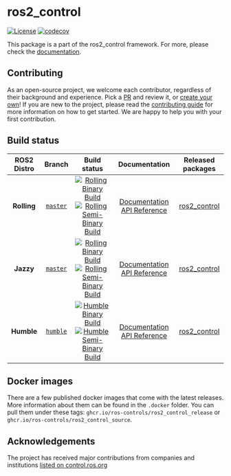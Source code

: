 # ros2_control

[![License](https://img.shields.io/badge/License-Apache%202.0-blue.svg)](https://opensource.org/licenses/Apache-2.0)
[![codecov](https://codecov.io/gh/ros-controls/ros2_control/graph/badge.svg?token=idvm1zJXOf)](https://codecov.io/gh/ros-controls/ros2_control)

This package is a part of the ros2_control framework.
For more, please check the [documentation](https://control.ros.org/).

## Contributing

As an open-source project, we welcome each contributor, regardless of their background and experience. Pick a [PR](https://github.com/ros-controls/ros2_control/pulls) and review it, or [create your own](https://github.com/ros-controls/ros2_control/contribute)!
If you are new to the project, please read the [contributing guide](https://control.ros.org/rolling/doc/contributing/contributing.html) for more information on how to get started. We are happy to help you with your first contribution.

## Build status

ROS2 Distro | Branch | Build status | Documentation | Released packages
:---------: | :----: | :----------: | :-----------: | :---------------:
**Rolling** | [`master`](https://github.com/ros-controls/ros2_control/tree/master) | [![Rolling Binary Build](https://github.com/ros-controls/ros2_control/actions/workflows/rolling-binary-build.yml/badge.svg?branch=master)](https://github.com/ros-controls/ros2_control/actions/workflows/rolling-binary-build.yml?branch=master)  [![Rolling Semi-Binary Build](https://github.com/ros-controls/ros2_control/actions/workflows/rolling-semi-binary-build.yml/badge.svg?branch=master)](https://github.com/ros-controls/ros2_control/actions/workflows/rolling-semi-binary-build.yml?branch=master) | [Documentation](https://control.ros.org/master/index.html)  [API Reference](https://control.ros.org/master/doc/api/index.html) | [ros2_control](https://index.ros.org/p/ros2_control/#rolling)
**Jazzy** | [`master`](https://github.com/ros-controls/ros2_control/tree/master) | [![Rolling Binary Build](https://github.com/ros-controls/ros2_control/actions/workflows/jazzy-binary-build.yml/badge.svg?branch=master)](https://github.com/ros-controls/ros2_control/actions/workflows/jazzy-binary-build.yml?branch=master)  [![Rolling Semi-Binary Build](https://github.com/ros-controls/ros2_control/actions/workflows/jazzy-semi-binary-build.yml/badge.svg?branch=master)](https://github.com/ros-controls/ros2_control/actions/workflows/jazzy-semi-binary-build.yml?branch=master) | [Documentation](https://control.ros.org/jazzy/index.html)  [API Reference](https://control.ros.org/jazzy/doc/api/index.html) | [ros2_control](https://index.ros.org/p/ros2_control/#jazzy)
**Humble** | [`humble`](https://github.com/ros-controls/ros2_control/tree/humble) | [![Humble Binary Build](https://github.com/ros-controls/ros2_control/actions/workflows/humble-binary-build.yml/badge.svg?branch=master)](https://github.com/ros-controls/ros2_control/actions/workflows/humble-binary-build.yml?branch=master)  [![Humble Semi-Binary Build](https://github.com/ros-controls/ros2_control/actions/workflows/humble-semi-binary-build.yml/badge.svg?branch=master)](https://github.com/ros-controls/ros2_control/actions/workflows/humble-semi-binary-build.yml?branch=master) | [Documentation](https://control.ros.org/humble/index.html)  [API Reference](https://control.ros.org/humble/doc/api/index.html) | [ros2_control](https://index.ros.org/p/ros2_control/#humble)

## Docker images

There are a few published docker images that come with the latest releases. More information about them can be found in the `.docker` folder. You can pull them under these tags: `ghcr.io/ros-controls/ros2_control_release` or `ghcr.io/ros-controls/ros2_control_source`.

## Acknowledgements

The project has received major contributions from companies and institutions [listed on control.ros.org](https://control.ros.org/rolling/doc/acknowledgements/acknowledgements.html)
